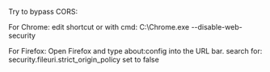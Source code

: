 

Try to bypass CORS:

For Chrome: edit shortcut or with cmd: C:\Chrome.exe --disable-web-security

For Firefox: Open Firefox and type about:config into the URL bar. search for: security.fileuri.strict_origin_policy set to false
